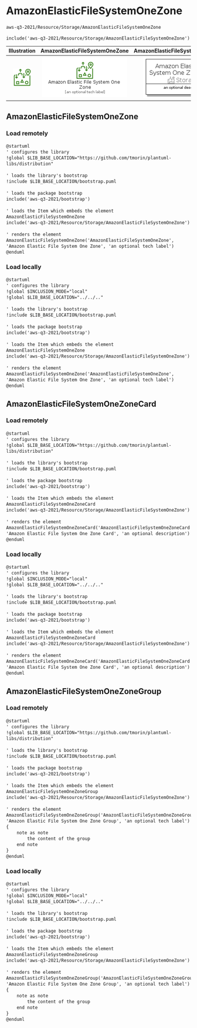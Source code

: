 # AmazonElasticFileSystemOneZone


```text
aws-q3-2021/Resource/Storage/AmazonElasticFileSystemOneZone
```

```text
include('aws-q3-2021/Resource/Storage/AmazonElasticFileSystemOneZone')
```



| Illustration | AmazonElasticFileSystemOneZone | AmazonElasticFileSystemOneZoneCard | AmazonElasticFileSystemOneZoneGroup |
| :---: | :---: | :---: | :---: |
| ![illustration for Illustration](../../../aws-q3-2021/Resource/Storage/AmazonElasticFileSystemOneZone.png) | ![illustration for AmazonElasticFileSystemOneZone](../../../aws-q3-2021/Resource/Storage/AmazonElasticFileSystemOneZone.Local.png) | ![illustration for AmazonElasticFileSystemOneZoneCard](../../../aws-q3-2021/Resource/Storage/AmazonElasticFileSystemOneZoneCard.Local.png) | ![illustration for AmazonElasticFileSystemOneZoneGroup](../../../aws-q3-2021/Resource/Storage/AmazonElasticFileSystemOneZoneGroup.Local.png) |




## AmazonElasticFileSystemOneZone

### Load remotely
```plantuml
@startuml
' configures the library
!global $LIB_BASE_LOCATION="https://github.com/tmorin/plantuml-libs/distribution"

' loads the library's bootstrap
!include $LIB_BASE_LOCATION/bootstrap.puml

' loads the package bootstrap
include('aws-q3-2021/bootstrap')

' loads the Item which embeds the element AmazonElasticFileSystemOneZone
include('aws-q3-2021/Resource/Storage/AmazonElasticFileSystemOneZone')

' renders the element
AmazonElasticFileSystemOneZone('AmazonElasticFileSystemOneZone', 'Amazon Elastic File System One Zone', 'an optional tech label')
@enduml
```

### Load locally
```plantuml
@startuml
' configures the library
!global $INCLUSION_MODE="local"
!global $LIB_BASE_LOCATION="../../.."

' loads the library's bootstrap
!include $LIB_BASE_LOCATION/bootstrap.puml

' loads the package bootstrap
include('aws-q3-2021/bootstrap')

' loads the Item which embeds the element AmazonElasticFileSystemOneZone
include('aws-q3-2021/Resource/Storage/AmazonElasticFileSystemOneZone')

' renders the element
AmazonElasticFileSystemOneZone('AmazonElasticFileSystemOneZone', 'Amazon Elastic File System One Zone', 'an optional tech label')
@enduml
```

## AmazonElasticFileSystemOneZoneCard

### Load remotely
```plantuml
@startuml
' configures the library
!global $LIB_BASE_LOCATION="https://github.com/tmorin/plantuml-libs/distribution"

' loads the library's bootstrap
!include $LIB_BASE_LOCATION/bootstrap.puml

' loads the package bootstrap
include('aws-q3-2021/bootstrap')

' loads the Item which embeds the element AmazonElasticFileSystemOneZoneCard
include('aws-q3-2021/Resource/Storage/AmazonElasticFileSystemOneZone')

' renders the element
AmazonElasticFileSystemOneZoneCard('AmazonElasticFileSystemOneZoneCard', 'Amazon Elastic File System One Zone Card', 'an optional description')
@enduml
```

### Load locally
```plantuml
@startuml
' configures the library
!global $INCLUSION_MODE="local"
!global $LIB_BASE_LOCATION="../../.."

' loads the library's bootstrap
!include $LIB_BASE_LOCATION/bootstrap.puml

' loads the package bootstrap
include('aws-q3-2021/bootstrap')

' loads the Item which embeds the element AmazonElasticFileSystemOneZoneCard
include('aws-q3-2021/Resource/Storage/AmazonElasticFileSystemOneZone')

' renders the element
AmazonElasticFileSystemOneZoneCard('AmazonElasticFileSystemOneZoneCard', 'Amazon Elastic File System One Zone Card', 'an optional description')
@enduml
```

## AmazonElasticFileSystemOneZoneGroup

### Load remotely
```plantuml
@startuml
' configures the library
!global $LIB_BASE_LOCATION="https://github.com/tmorin/plantuml-libs/distribution"

' loads the library's bootstrap
!include $LIB_BASE_LOCATION/bootstrap.puml

' loads the package bootstrap
include('aws-q3-2021/bootstrap')

' loads the Item which embeds the element AmazonElasticFileSystemOneZoneGroup
include('aws-q3-2021/Resource/Storage/AmazonElasticFileSystemOneZone')

' renders the element
AmazonElasticFileSystemOneZoneGroup('AmazonElasticFileSystemOneZoneGroup', 'Amazon Elastic File System One Zone Group', 'an optional tech label') {
    note as note
        the content of the group
    end note
}
@enduml
```

### Load locally
```plantuml
@startuml
' configures the library
!global $INCLUSION_MODE="local"
!global $LIB_BASE_LOCATION="../../.."

' loads the library's bootstrap
!include $LIB_BASE_LOCATION/bootstrap.puml

' loads the package bootstrap
include('aws-q3-2021/bootstrap')

' loads the Item which embeds the element AmazonElasticFileSystemOneZoneGroup
include('aws-q3-2021/Resource/Storage/AmazonElasticFileSystemOneZone')

' renders the element
AmazonElasticFileSystemOneZoneGroup('AmazonElasticFileSystemOneZoneGroup', 'Amazon Elastic File System One Zone Group', 'an optional tech label') {
    note as note
        the content of the group
    end note
}
@enduml
```

